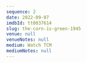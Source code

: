 ```yaml
---
sequence: 2
date: 2022-09-07
imdbId: tt0037614
slug: the-corn-is-green-1945
venue: null
venueNotes: null
medium: Watch TCM
mediumNotes: null
---
```



